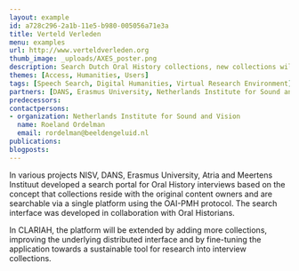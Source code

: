 ```yaml
---
layout: example
id: a728c296-2a1b-11e5-b980-005056a71e3a
title: Verteld Verleden
menu: examples
url: http://www.verteldverleden.org
thumb_image: _uploads/AXES_poster.png
description: Search Dutch Oral History collections, new collections will be added in due time
themes: [Access, Humanities, Users]
tags: [Speech Search, Digital Humanities, Virtual Research Environment]
partners: [DANS, Erasmus University, Netherlands Institute for Sound and Vision, Atria, Meertens Institute, University of Amsterdam]
predecessors: 
contactpersons: 
- organization: Netherlands Institute for Sound and Vision
  name: Roeland Ordelman
  email: rordelman@beeldengeluid.nl
publications: 
blogposts: 
---
```

<p><span data-sheets-value="[null,2,&quot;In various projects NISV, DANS, Erasmus University, Atria and Meertens Instituut developed a search portal for Oral History interviews based on the concept that collections reside with the original content owners and are searchable via a single platform using the OAI-PMH protocol. The search interface was developed in collaboration with Oral Historians. In CLARIAH, the platform will be extended by ading more collections, improving the underlying distributed interface and by fine-tuning the application towards a sustainable tool for research into interview collections.  &quot;]" data-sheets-userformat="[null,null,897,[null,0],null,null,null,null,null,null,0,4,0]">In various projects NISV, DANS, Erasmus University, Atria and Meertens Instituut developed a search portal for Oral History interviews based on the concept that collections reside with the original content owners and are searchable via a single platform using the OAI-PMH protocol. The search interface was developed in collaboration with Oral Historians. </span></p>
<p><span data-sheets-value="[null,2,&quot;In various projects NISV, DANS, Erasmus University, Atria and Meertens Instituut developed a search portal for Oral History interviews based on the concept that collections reside with the original content owners and are searchable via a single platform using the OAI-PMH protocol. The search interface was developed in collaboration with Oral Historians. In CLARIAH, the platform will be extended by ading more collections, improving the underlying distributed interface and by fine-tuning the application towards a sustainable tool for research into interview collections.  &quot;]" data-sheets-userformat="[null,null,897,[null,0],null,null,null,null,null,null,0,4,0]">In CLARIAH, the platform will be extended by adding more collections, improving the underlying distributed interface and by fine-tuning the application towards a sustainable tool for research into interview collections. </span></p>
